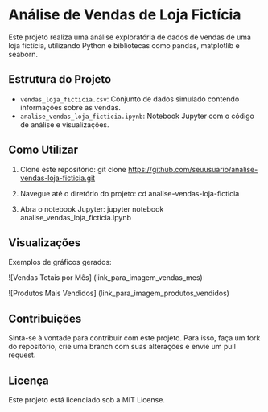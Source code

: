 # Análise de Vendas de Loja Fictícia

Este projeto realiza uma análise exploratória de dados de vendas de uma loja fictícia, utilizando Python e bibliotecas como pandas, matplotlib e seaborn.

## Estrutura do Projeto

- `vendas_loja_ficticia.csv`: Conjunto de dados simulado contendo informações sobre as vendas.
- `analise_vendas_loja_ficticia.ipynb`: Notebook Jupyter com o código de análise e visualizações.

## Como Utilizar

1. Clone este repositório:
git clone https://github.com/seuusuario/analise-vendas-loja-ficticia.git

2. Navegue até o diretório do projeto:
cd analise-vendas-loja-ficticia

3. Abra o notebook Jupyter:
jupyter notebook analise_vendas_loja_ficticia.ipynb


## Visualizações

Exemplos de gráficos gerados:

![Vendas Totais por Mês] (link_para_imagem_vendas_mes)

![Produtos Mais Vendidos] (link_para_imagem_produtos_vendidos)

## Contribuições

Sinta-se à vontade para contribuir com este projeto. Para isso, faça um fork do repositório, crie uma branch com suas alterações e envie um pull request.

## Licença

Este projeto está licenciado sob a MIT License.



